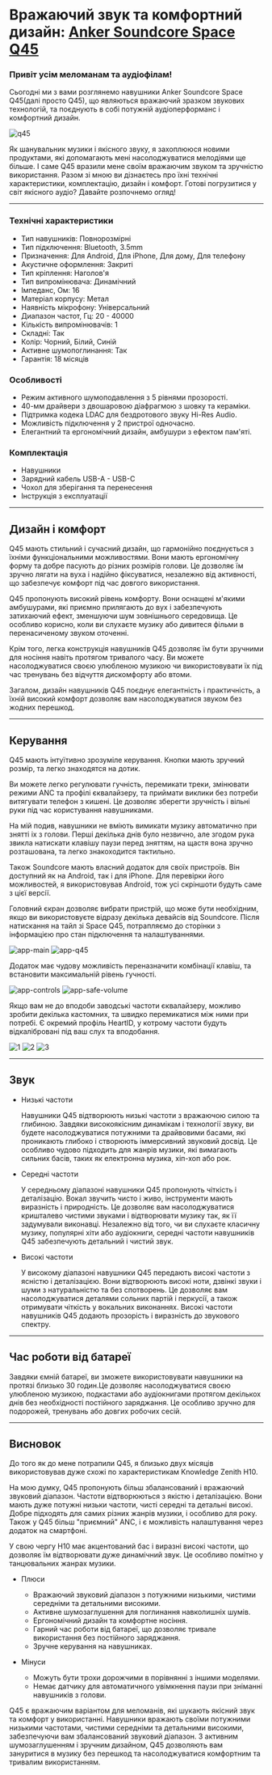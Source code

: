 # Вражаючий звук та комфортний дизайн: [Anker Soundcore Space Q45](https://soundmag.ua/uk/besprovodnye-naushniki-anker-soundsore-space-q45-blue.html 'Сторінка на soundmag.ua')

### Привіт усім меломанам та аудіофілам!

Сьогодні ми з вами розглянемо навушники Anker Soundcore Space Q45(далі просто Q45), що являються вражаючий зразком звукових технологій, та поєднують в собі потужній аудіоперформанс і комфортний дизайн.

![q45](images/SPACE_Q45/q45.jpeg)

Як шанувальник музики і якісного звуку, я захоплююся новими продуктами, які допомагають мені насолоджуватися мелодіями ще більше. І саме Q45 вразили мене своїм вражаючим звуком та зручністю використання. Разом зі мною ви дізнаєтесь про їхні технічні характеристики, комплектацію, дизайн і комфорт. Готові погрузитися у світ якісного аудіо? Давайте розпочнемо огляд!

---

### Технічні характеристики

- Тип навушників: Повнорозмірні
- Тип підключення: Bluetooth, 3.5mm
- Призначення: Для Android, Для iPhone, Для дому, Для телефону
- Акустичне оформлення: Закриті
- Тип кріплення: Наголов'я
- Тип випромінювача: Динамічний
- Імпеданс, Ом: 16
- Матеріал корпусу: Метал
- Наявність мікрофону: Універсальний
- Диапазон частот, Гц: 20 - 40000
- Кількість випромінювачів: 1
- Складні: Так
- Колір: Чорний, Білий, Синій
- Активне шумопоглинання: Так
- Гарантія: 18 місяців

### Особливості

- Режим активного шумоподавлення з 5 рівнями прозорості.
- 40-мм драйвери з двошаровою діафрагмою з шовку та кераміки.
- Підтримка кодека LDAC для бездротового звуку Hi-Res Audio.
- Можливість підключення у 2 пристрої одночасно.
- Елегантний та ергономічний дизайн, амбушури з ефектом пам'яті.

### Комплектація

- Навушники
- Зарядний кабель USB-A - USB-C
- Чохол для зберігання та перенесення
- Інструкція з експлуатації

---

## Дизайн і комфорт

Q45 мають стильний і сучасний дизайн, що гармонійно поєднується з їхніми функціональними можливостями. Вони мають ергономічну форму та добре пасують до різних розмірів голови. Це дозволяє їм зручно лягати на вуха і надійно фіксуватися, незалежно від активності, що забезпечує комфорт під час довгого використання.

Q45 пропонують високий рівень комфорту. Вони оснащені м'якими амбушурами, які приємно прилягають до вух і забезпечують затихаючий ефект, зменшуючи шум зовнішнього середовища. Це особливо корисно, коли ви слухаєте музику або дивитеся фільми в перенасиченому звуком оточенні.

Крім того, легка конструкція навушників Q45 дозволяє їм бути зручними для носіння навіть протягом тривалого часу. Ви можете насолоджуватися своєю улюбленою музикою чи використовувати їх під час тренувань без відчуття дискомфорту або втоми.

Загалом, дизайн навушників Q45 поєднує елегантність і практичність, а їхній високий комфорт дозволяє вам насолоджуватися звуком без жодних перешкод.

---

## Керування

Q45 мають інтуїтивно зрозуміле керування. Кнопки мають зручний розмір, та легко знаходятся на дотик.

Ви можете легко регулювати гучність, перемикати треки, змінювати режими ANC та профілі єквалайзеру, та приймати виклики без потреби витягувати телефон з кишені. Це дозволяє зберегти зручність і вільні руки під час користування навушниками.

На мій подив, навушники не вміють вимикати музику автоматично при знятті іх з голови. Перші декілька днів було незвично, але згодом рука звикла натискати клавішу паузи перед зняттям, на щастя вона зручно розташована, та легко знакоходится тактильно.

Також Soundcore мають власний додаток для своїх пристроїв. Він доступний як на Android, так і для iPhone. Для перевірки його можливостей, я використовував Android, тож усі скріншоти будуть саме з цієї версії.

Головний єкран дозволяє вибрати пристрій, що може бути необхідним, якщо ви використовуєте відразу декілька девайсів від Soundcore. Після натискання на тайл зі Space Q45, потрапляємо до сторінки з інформацією про стан підключення та налаштуваннями.

![app-main](images/SPACE_Q45/app-main.jpeg)
![app-q45](images/SPACE_Q45/app-q45.jpeg)

Додаток має чудову можливість переназначити комбінації клавіш, та встановити максимальній рівень гучності.

![app-controls](images/SPACE_Q45/app-controls.jpeg)
![app-safe-volume](images/SPACE_Q45/app-safe-volume.jpeg)

Якщо вам не до вподоби заводські частоти єквалайзеру, можливо зробити декілька кастомних, та швидко перемикатися між ними при потребі. Є окремий профіль HeartID, у котрому частоти будуть відкалібровані під ваш слух та вподобання.

![1](images/SPACE_Q45/app-hearing-test-1.jpeg)
![2](images/SPACE_Q45/app-hearing-test-2.jpeg)
![3](images/SPACE_Q45/app-hearing-test-result.jpeg)

---

## Звук

- Низькі частоти

  Навушники Q45 відтворюють низькі частоти з вражаючою силою та глибиною. Завдяки високоякісним динамікам і технології звуку, ви будете насолоджуватися потужними та драйвовими басами, які проникають глибоко і створюють іммерсивний звуковий досвід. Це особливо чудово підходить для жанрів музики, які вимагають сильних басів, таких як електронна музика, хіп-хоп або рок.

- Середні частоти

  У середньому діапазоні навушники Q45 пропонують чіткість і деталізацію. Вокал звучить чисто і живо, інструменти мають виразність і природність. Це дозволяє вам насолоджуватися кришталево чистими звуками і відтворювати музику так, як її задумували виконавці. Незалежно від того, чи ви слухаєте класичну музику, популярні хіти або аудіокниги, середні частоти навушників Q45 забезпечують детальний і чистий звук.

- Високі частоти

  У високому діапазоні навушники Q45 передають високі частоти з ясністю і деталізацією. Вони відтворюють високі ноти, дзвінкі звуки і шуми з натуральністю та без спотворень. Це дозволяє вам насолоджуватися деталями сольних партій і перкусії, а також отримувати чіткість у вокальних виконаннях. Високі частоти навушників Q45 додають прозорість і виразність до звукового спектру.

---

## Час роботи від батареї

Завдяки ємній батареї, ви зможете використовувати навушники на протязі близько 30 годин.Це дозволяє насолоджуватися своєю улюбленою музикою, подкастами або аудіокнигами протягом декількох днів без необхідності постійного заряджання. Це особливо зручно для подорожей, тренувань або довгих робочих сесій.

---

## Висновок

До того як до мене потрапили Q45, я близько двух місяців використовував дуже схожі по характеристикам Knowledge Zenith H10.

На мою думку, Q45 пропонують більш збалансований і вражаючий звуковий діапазон. Частоти відтворюються з якістю і деталізацією. Вони мають дуже потужні низьки частоти, чисті середні та детальні високі. Добре підходять для самих різних жанрів музики, і особливо для року. Також у Q45 більш "приємний" ANC, і є можливість налаштування через додаток на смартфоні.

У свою чергу H10 має акцентований бас і виразні високі частоти, що дозволяє їм відтворювати дуже динамічний звук. Це особливо помітно у танцювальних жанрах музики.

- Плюси

  - Вражаючий звуковий діапазон з потужними низькими, чистими середніми та детальними високими.
  - Активне шумозаглушення для поглинання навколишніх шумів.
  - Ергономічний дизайн та комфортне носіння.
  - Гарний час роботи від батареї, що дозволяє тривале використання без постійного заряджання.
  - Зручне керування на навушниках.

- Мінуси

  - Можуть бути трохи дорожчими в порівнянні з іншими моделями.
  - Немає датчику для автоматичного увімкнення паузи при зніманні навушників з голови.

Q45 є вражаючим варіантом для меломанів, які шукають якісний звук та комфорт у використанні. Навушники вражають своїми потужними низькими частотами, чистими середніми та детальними високими, забезпечуючи вам збалансований звуковий діапазон. З активним шумозаглушенням і зручним дизайном, Q45 дозволяють вам зануритися в музику без перешкод та насолоджуватися комфортним та тривалим використанням.
